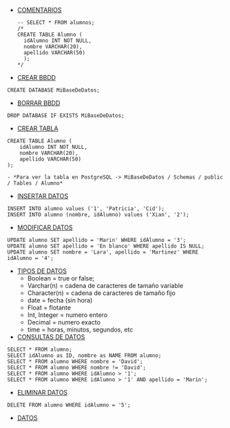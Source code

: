 - [COMENTARIOS]()
  ~~~
  -- SELECT * FROM alumnos;
  /*
  CREATE TABLE Alumno (
 	idAlumno INT NOT NULL,
 	nombre VARCHAR(20),
 	apellido VARCHAR(50)
 	);
  */
   	~~~
   	
- [CREAR BBDD]()
~~~
CREATE DATABASE MiBaseDeDatos;
~~~
- [BORRAR BBDD]()
~~~
DROP DATABASE IF EXISTS MiBaseDeDatos;
~~~

 - [CREAR TABLA]()
~~~
CREATE TABLE Alumno (
	idAlumno INT NOT NULL,
	nombre VARCHAR(20),
	apellido VARCHAR(50)
);
~~~
   	- *Para ver la tabla en PostgreSQL -> MiBaseDeDatos / Schemas / public / Tables / Alumno*
- [INSERTAR DATOS]()
~~~
INSERT INTO alumno values ('1', 'Patricia', 'Cid');
INSERT INTO alumno (nombre, idAlumno) values ('Xian', '2');
~~~
- [MODIFICAR DATOS]()
~~~
UPDATE alumno SET apellido = 'Marin' WHERE idAlumno = '3';
UPDATE alumno SET apellido = 'En blanco' WHERE apellido IS NULL;
UPDATE alumno SET nombre = 'Lara', apellido = 'Martinez' WHERE idAlumno = '4';
~~~
- [TIPOS DE DATOS]()
  	- Boolean = true or false;
 	- Varchar(n) = cadena de caracteres de tamaño variable
  	- Character(n) = cadena de caracteres de tamaño fijo
  	- date = fecha (sin hora)
  	- Float = flotante
  	- Int, Integer = numero entero
  	- Decimal = numero exacto
  	- time = horas, minutos, segundos, etc
- [CONSULTAS DE DATOS]()
~~~
SELECT * FROM alumno;
SELECT idAlumno as ID, nombre as NAME FROM alumno;
SELECT * FROM alumno WHERE nombre = 'David';
SELECT * FROM alumno WHERE nombre != 'David';
SELECT * FROM alumno WHERE idAlumno > '1';
SELECT * FROM alumno WHERE idAlumno > '1' AND apellido = 'Marin';
~~~
- [ELIMINAR DATOS]()
~~~
DELETE FROM alumno WHERE idAlumno = '5';
~~~
- [ DATOS]()
